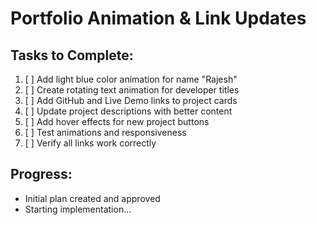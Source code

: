 # Portfolio Animation & Link Updates

## Tasks to Complete:

1. [ ] Add light blue color animation for name "Rajesh"
2. [ ] Create rotating text animation for developer titles
3. [ ] Add GitHub and Live Demo links to project cards
4. [ ] Update project descriptions with better content
5. [ ] Add hover effects for new project buttons
6. [ ] Test animations and responsiveness
7. [ ] Verify all links work correctly

## Progress:
- Initial plan created and approved
- Starting implementation...
